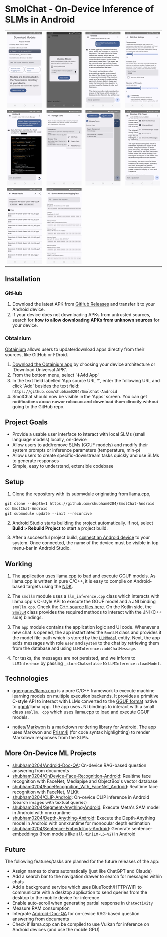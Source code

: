 # SmolChat - On-Device Inference of SLMs in Android

<table>
<tr>
<td>
<img src="resources/app_screenshots/1.jpg" alt="app_img_01">
</td>
<td>
<img src="resources/app_screenshots/2.jpg" alt="app_img_02">
</td>
<td>
<img src="resources/app_screenshots/3.jpg" alt="app_img_03">
</td>
<td>
<img src="resources/app_screenshots/4.jpg" alt="app_img_04">
</td>
</tr>
<tr>
<td>
<img src="resources/app_screenshots/5.jpg" alt="app_img_05">
</td>
<td>
<img src="resources/app_screenshots/6.jpg" alt="app_img_06">
</td>
<td>
<img src="resources/app_screenshots/7.jpg" alt="app_img_07">
</td>
<td>
<img src="resources/app_screenshots/8.jpg" alt="app_img_08">
</td>
</tr>
<tr>
<td>
<img src="resources/app_screenshots/9.jpg" alt="app_img_09">
</td>
<td>
<img src="resources/app_screenshots/10.jpg" alt="app_img_10">
</td>
</tr>
</table>

## Installation

### GitHub

1. Download the latest APK from [GitHub Releases](https://github.com/shubham0204/SmolChat-Android/releases/) and transfer it to your Android device.
2. If your device does not downloading APKs from untrusted sources, search for **how to allow downloading APKs from unknown sources** for your device.

### Obtainium

[Obtainium](https://obtainium.imranr.dev/) allows users to update/download apps directly from their sources, like GitHub or FDroid. 

1. [Download the Obtainium app](https://obtainium.imranr.dev/) by choosing your device architecture or 'Download Universal APK'.
2. From the bottom menu, select '➕Add App'
3. In the text field labelled 'App source URL *', enter the following URL and click 'Add' besides the text field: `https://github.com/shubham0204/SmolChat-Android`
4. SmolChat should now be visible in the 'Apps' screen. You can get notifications about newer releases and download them directly without going to the GitHub repo.

## Project Goals

- Provide a usable user interface to interact with local SLMs (small language models) locally, on-device
- Allow users to add/remove SLMs (GGUF models) and modify their system prompts or inference parameters (temperature, 
  min-p)
- Allow users to create specific-downstream tasks quickly and use SLMs to generate responses
- Simple, easy to understand, extensible codebase

## Setup

1. Clone the repository with its submodule originating from llama.cpp,

```commandline
git clone --depth=1 https://github.com/shubham0204/SmolChat-Android
cd SmolChat-Android
git submodule update --init --recursive
```

2. Android Studio starts building the project automatically. If not, select **Build > Rebuild Project** to start a project build.

3. After a successful project build, [connect an Android device](https://developer.android.com/studio/run/device) to your system. Once connected, the name of the device must be visible in top menu-bar in Android Studio.

## Working

1. The application uses llama.cpp to load and execute GGUF models. As llama.cpp is written in pure C/C++, it is easy 
   to compile on Android-based targets using the [NDK](https://developer.android.com/ndk). 

2. The `smollm` module uses a `llm_inference.cpp` class which interacts with llama.cpp's C-style API to execute the 
   GGUF model and a JNI binding `smollm.cpp`. Check the [C++ source files here](https://github.com/shubham0204/SmolChat-Android/tree/main/smollm/src/main/cpp). On the Kotlin side, the [`SmolLM`](https://github.com/shubham0204/SmolChat-Android/blob/main/smollm/src/main/java/io/shubham0204/smollm/SmolLM.kt) class provides 
   the required methods to interact with the JNI (C++ side) bindings.

3. The `app` module contains the application logic and UI code. Whenever a new chat is opened, the app instantiates 
   the `SmolLM` class and provides it the model file-path which is stored by the [`LLMModel`](https://github.com/shubham0204/SmolChat-Android/blob/main/app/src/main/java/io/shubham0204/smollmandroid/data/DataModels.kt) entity.
   Next, the app adds messages with role `user` and `system` to the chat by retrieving them from the database and
   using `LLMInference::addChatMessage`.

4. For tasks, the messages are not persisted, and we inform to `LLMInference` by passing `_storeChats=false` to
   `LLMInference::loadModel`.

## Technologies

* [ggerganov/llama.cpp](https://github.com/ggerganov/llama.cpp) is a pure C/C++ framework to execute machine learning 
  models on multiple execution backends. It provides a primitive C-style API to interact with LLMs 
  converted to the [GGUF format](https://github.com/ggerganov/ggml/blob/master/docs/gguf.md) native to [ggml](https://github.com/ggerganov/ggml)/llama.cpp. The app uses JNI bindings to interact with a small class `smollm.
  cpp` which uses llama.cpp to load and execute GGUF models.

* [noties/Markwon](https://github.com/noties/Markwon) is a markdown rendering library for Android. The app uses 
  Markwon and [Prism4j](https://github.com/noties/Prism4j) (for code syntax highlighting) to render Markdown responses 
  from the SLMs.

## More On-Device ML Projects

- [shubham0204/Android-Doc-QA](https://github.com/shubham0204/Android-Document-QA): On-device RAG-based question 
  answering from documents
- [shubham0204/OnDevice-Face-Recognition-Android](https://github.com/shubham0204/OnDevice-Face-Recognition-Android): 
  Realtime face recognition with FaceNet, Mediapipe and ObjectBox's vector database
- [shubham0204/FaceRecognition_With_FaceNet_Android](https://github.com/shubham0204/OnDevice-Face-Recognition-Android):
  Realtime face recognition with FaceNet, MLKit
- [shubham0204/CLIP-Android](https://github.com/shubham0204/CLIP-Android): On-device CLIP inference in Android 
  (search images with textual queries)
- [shubham0204/Segment-Anything-Android](https://github.com/shubham0204/Segment-Anything-Android): Execute Meta's 
  SAM model in Android with onnxruntime
- [shubham0204/Depth-Anything-Android](https://github.com/shubham0204/Depth-Anything-Android): Execute the 
  Depth-Anything model in Android with onnxruntime for monocular depth estimation
- [shubham0204/Sentence-Embeddings-Android](https://github.com/shubham0204/Sentence-Embeddings-Android): Generate 
  sentence-embeddings (from models like `all-MiniLM-L6-V2`) in Android

## Future

The following features/tasks are planned for the future releases of the app:

- Assign names to chats automatically (just like ChatGPT and Claude)
- Add a search bar to the navigation drawer to search for messages within chats
- Add a background service which uses BlueTooth/HTTP/WiFi to communicate with a desktop application to send queries 
  from the desktop to the mobile device for inference
- Enable auto-scroll when generating partial response in `ChatActivity`
- Measure RAM consumption
- Integrate [Android-Doc-QA](https://github.com/shubham0204/Android-Document-QA) for on-device RAG-based question answering from documents
- Check if llama.cpp can be compiled to use Vulkan for inference on Android devices (and use the mobile GPU)